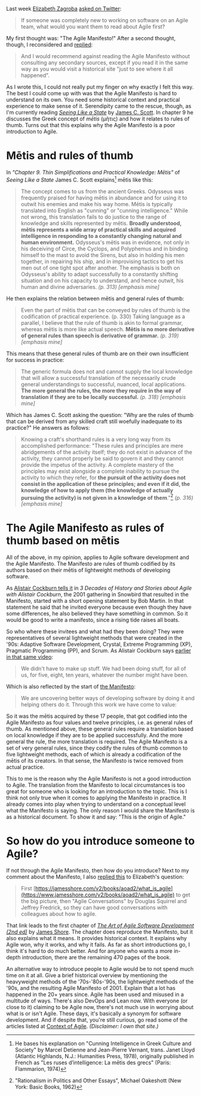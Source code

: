 <!--
.. title: The Agile Manifesto is a poor introduction to Agile
.. slug: the-agile-manifesto-is-a-poor-introduction-to-agile
.. date: 2022-08-12 09:37:25 UTC+02:00
.. tags: agile, agile manifesto, mētis, teaching
.. category: agile
.. link: 
.. description: 
.. type: text
-->

Last week [Elizabeth Zagroba](https://twitter.com/ezagroba) [asked on Twitter](https://twitter.com/ezagroba/status/1557608861690912772):

> If someone was completely new to working on software on an Agile team, what would you want them to read about Agile first?

My first thought was: "The Agile Manifesto!" After a second thought, though, I reconsidered and [replied](https://twitter.com/j19sch/status/1557650105930579968):

> And I would recommend against reading the Agile Manifesto without consulting any secondary sources, except if you read it in the same way as you would visit a historical site "just to see where it all happened".

As I wrote this, I could not really put my finger on why exactly I felt this way. The best I could come up with was that the Agile Manifesto is hard to understand on its own. You need some historical context and practical experience to make sense of it. Serendipity came to the rescue, though, as I'm currently reading [*Seeing Like a State*](https://en.wikipedia.org/wiki/Seeing_Like_a_State) by [James C. Scott](https://en.wikipedia.org/wiki/James_C._Scott). In chapter 9 he discusses the Greek concept of *mētis* (μῆτις) and how it relates to rules of thumb. Turns out that this explains why the Agile Manifesto is a poor introduction to Agile.

<!-- TEASER_END -->



# Mētis and rules of thumb

In *"Chapter 9. Thin Simplifications and Practical Knowledge: Mētis"* of *Seeing Like a State* James C. Scott explains[^1] mētis like this:

> The concept comes to us from the ancient Greeks. Odysseus was frequently praised for having mētis in abundance and for using it to outwit his enemies and make his way home. Mētis is typically translated into English as "cunning" or "cunning intelligence." While not wrong, this translation fails to do justice to the range of knowledge and skills represented by mētis. __Broadly understood, mētis represents a wide array of practical skills and acquired intelligence in responding to a constantly changing natural and human environment.__ Odysseus's mētis was in evidence, not only in his deceiving of Circe, the Cyclops, and Polyphemus and in binding himself to the mast to avoid the Sirens, but also in holding his men together, in repairing his ship, and in improvising tactics to get his men out of one tight spot after another. The emphasis is both on Odysseus's ability to adapt successfully to a constantly shifting situation and on his capacity to understand, and hence outwit, his human and divine adversaries. *(p. 313) [emphasis mine]*

[^1]: He bases his explanation on "Cunning Intelligence in Greek Culture and Society" by Marcel Detienne and Jean-Pierre Vernant, trans. Janet Lloyd (Atlantic Highlands, N.J.: Humanities Press, 1978), originally published in French as "Les ruses d’intelligence: La mētis des grecs" (Paris: Flammarion, 1974)

He then explains the relation between mētis and general rules of thumb:

> Even the part of mētis that can be conveyed by rules of thumb is the codification of practical experience. (p. 330) Taking language as a parallel, I believe that the rule of thumb is akin to formal grammar, whereas mētis is more like actual speech. __Mētis is no more derivative of general rules than speech is derivative of grammar.__ *(p. 319) [emphasis mine]*

This means that these general rules of thumb are on their own insufficient for success in practice:

> The generic formula does not and cannot supply the local knowledge that will allow a successful translation of the necessarily crude general understandings to successful, nuanced, local applications. __The more general the rules, the more they require in the way of translation if they are to be locally successful.__ *(p. 318) [emphasis mine]*

Which has James C. Scott asking the question: "Why are the rules of thumb that can be derived from any skilled craft still woefully inadequate to its practice?" He answers as follows:

> Knowing a craft's shorthand rules is a very long way from its accomplished performance: "These rules and principles are mere abridgements of the activity itself; they do not exist in advance of the activity, they cannot properly be said to govern it and they cannot provide the impetus of the activity. A complete mastery of the principles may exist alongside a complete inability to pursue the activity to which they refer, for __the pursuit of the activity does not consist in the application of these principles; and even if it did, the knowledge of how to apply them (the knowledge of actually pursuing the activity) is not given in a knowledge of them__."[^2] *(p. 316) [emphasis mine]*

[^2]: "Rationalism in Politics and Other Essays", Michael Oakeshott (New York: Basic Books, 1962)



# The Agile Manifesto as rules of thumb based on mētis

All of the above, in my opinion, applies to Agile software development and the Agile Manifesto. The Manifesto are rules of thumb codified by its authors based on their mētis of lightweight methods of developing software.

As [Alistair Cockburn tells it](https://youtu.be/fG6N-QNDblM?t=2677) in *3 Decades of History and Stories about Agile with Alistair Cockburn*, the 2001 gathering in Snowbird that resulted in the Manifesto, started with a short opening statement by Bob Martin. In that statement he said that he invited everyone because even though they have some differences, he also believed they have something in common. So it would be good to write a manifesto, since a rising tide raises all boats.

So who where these invitees and what had they been doing? They were representatives of several lightweight methods that were created in the '90s: Adaptive Software Development, Crystal, Extreme Programming (XP), Pragmatic Programming (PP), and Scrum. As Alistair Cockburn says [earlier in that same video](https://youtu.be/fG6N-QNDblM?t=1280):

> We didn't have to make up stuff. We had been doing stuff, for all of us, for five, eight, ten years, whatever the number might have been.

Which is also reflected by the start of [the Manifesto](https://agilemanifesto.org/):

> We are uncovering better ways of developing software by doing it and helping others do it. Through this work we have come to value:

So it was the mētis acquired by these 17 people, that got codified into the Agile Manifesto as four values and twelve principles, i.e. as general rules of thumb. As mentioned above, these general rules require a translation based on local knowledge if they are to be applied successfully. And the more general the rule, the more translation is required. The Agile Manifesto is a set of very general rules, since they codify the rules of thumb common to five lightweight methods, each of which is already a codification of the mētis of its creators. In that sense, the Manifesto is twice removed from actual practice.

This to me is the reason why the Agile Manifesto is not a good introduction to Agile. The translation from the Manifesto to local circumstances is too great for someone who is looking for an introduction to the topic. This is I think not only true when it comes to applying the Manifesto in practice. It already comes into play when trying to understand on a conceptual level what the Manifesto is saying. The only reason I would share the Manifesto is as a historical document. To show it and say: "This is the origin of Agile."



# So how do you introduce someone to Agile?
If not through the Agile Manifesto, then how do you introduce? Next to my comment about the Manifesto, I also [replied this](https://twitter.com/j19sch/status/1557618194927476736) to Elizabeth's question:

> First [https://jamesshore.com/v2/books/aoad2/what_is_agile](https://www.jamesshore.com/v2/books/aoad2/what_is_agile) to get the big picture, then "Agile Conversations" by Douglas Squirrel and Jeffrey Fredrick, so they can have good conversations with colleagues about how to agile.

That link leads to the first chapter of [*The Art of Agile Software Development (2nd ed)*](https://www.jamesshore.com/v2/books/aoad2) by [James Shore](https://twitter.com/jamesshore). The chapter does reproduce the Manifesto, but it also explains what it means. It provides historical context. It explains why Agile won, why it works, and why it fails. As far as short introductions go, I think it's hard to do much better. And for anyone who wants a more in-depth introduction, there are the remaining 470 pages of the book.

An alternative way to introduce people to Agile would be to not spend much time on it at all. Give a brief historical overview by mentioning the heavyweight methods of the '70s-'80s-'90s, the lightweight methods of the '90s, and the resulting Agile Manifesto of 2001. Explain that a lot has happened in the 20+ years since. Agile has been used and misused in a multitude of ways. There's also DevOps and Lean now. With everyone (or close to it) claiming to be Agile now, there's not much use in worrying about what is or isn't Agile. These days, it's basically a synonym for software development. And if despite that, you're still curious, go read some of the articles listed at [Context of Agile](https://context-of-agile.org/). *(Disclaimer: I own that site.)*
